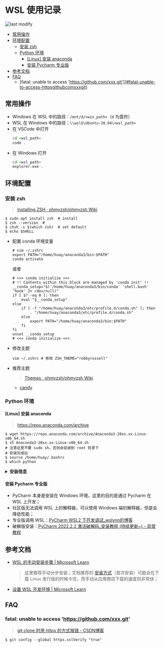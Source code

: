 WSL 使用记录
===
<!--START_SECTION:badge-->

![last modify](https://img.shields.io/static/v1?label=last%20modify&message=2022-10-13%2001%3A56%3A19&color=yellowgreen&style=flat-square)

<!--END_SECTION:badge-->

<!-- TOC -->
- [常用操作](#常用操作)
- [环境配置](#环境配置)
    - [安装 zsh](#安装-zsh)
    - [Python 环境](#python-环境)
        - [[Linux] 安装 anaconda](#linux-安装-anaconda)
        - [安装 Pycharm 专业版](#安装-pycharm-专业版)
- [参考文档](#参考文档)
- [FAQ](#faq)
    - [fatal: unable to access 'https://github.com/xxx.git'](#fatal-unable-to-access-httpsgithubcomxxxgit)
<!-- TOC -->


## 常用操作

- Windows 在 WSL 中的路径：`/mnt/d/<win_path>`（`d` 为盘符）
- WSL 在 Windows 中的路径：`\\wsl$\Ubuntu-20.04\<wsl_path>`
- 在 VSCode 中打开
    ```bash
    cd <wsl_path>
    code .
    ```
- 在 Windows 打开
    ```bash
    cd <wsl_path>
    explorer.exe .
    ``` 


## 环境配置

### 安装 zsh
> [Installing ZSH · ohmyzsh/ohmyzsh Wiki](https://github.com/ohmyzsh/ohmyzsh/wiki/Installing-ZSH) 
```shell
$ sudo apt install zsh  # install
$ zsh --version  # 
$ chsh -s $(which zsh)  # set default
$ echo $SHELL
```
- 配置 conda 环境变量
    ```shell
    # vim ~/.zshrc
    export PATH="/home/huay/anaconda3/bin:$PATH"
    conda activate
    ```
    或者
    ```shell
    # >>> conda initialize >>>
    # !! Contents within this block are managed by 'conda init' !!
    __conda_setup="$('/home/huay/anaconda3/bin/conda' 'shell.bash' 'hook' 2> /dev/null)"
    if [ $? -eq 0 ]; then
        eval "$__conda_setup"
    else
        if [ -f "/home/huay/anaconda3/etc/profile.d/conda.sh" ]; then
            . "/home/huay/anaconda3/etc/profile.d/conda.sh"
        else
            export PATH="/home/huay/anaconda3/bin:$PATH"
        fi
    fi
    unset __conda_setup
    # <<< conda initialize <<<
    ```
- 修改主题
    ```shell
    vim ~/.zshrc # 修改 ZSH_THEME="robbyrussell"
    ```
- 推荐主题
    > [Themes · ohmyzsh/ohmyzsh Wiki](https://github.com/ohmyzsh/ohmyzsh/wiki/Themes)
    - [candy](https://github.com/ohmyzsh/ohmyzsh/wiki/Themes#candy)


### Python 环境

#### [Linux] 安装 anaconda
> https://repo.anaconda.com/archive
```shell
$ wget https://repo.anaconda.com/archive/Anaconda3-20xx.xx-Linux-x86_64.sh
$ sh Anaconda3-20xx.xx-Linux-x86_64.sh
# 注意这里不要 sudo sh，否则会安装到 root 目录下
# 安装完成后
$ source /home/huay/.bashrc
$ which python
```

<details><summary><b> 安装信息 </b></summary>

```shell
Welcome to Anaconda3 2022.05

...

Do you accept the license terms? [yes|no]
[no] >>> yes

Anaconda3 will now be installed into this location:
/home/huay/anaconda3

  - Press ENTER to confirm the location
  - Press CTRL-C to abort the installation
  - Or specify a different location below

[/home/huay/anaconda3] >>>
PREFIX=/home/huay/anaconda3
Unpacking payload ...

...

## Package Plan ##

  environment location: /home/huay/anaconda3

  added / updated specs:
    ...

...

installation finished.
Do you wish the installer to initialize Anaconda3
by running conda init? [yes|no]
[no] >>> yes
no change     /home/huay/anaconda3/condabin/conda
no change     /home/huay/anaconda3/bin/conda
no change     /home/huay/anaconda3/bin/conda-env
no change     /home/huay/anaconda3/bin/activate
no change     /home/huay/anaconda3/bin/deactivate
no change     /home/huay/anaconda3/etc/profile.d/conda.sh
no change     /home/huay/anaconda3/etc/fish/conf.d/conda.fish
no change     /home/huay/anaconda3/shell/condabin/Conda.psm1
no change     /home/huay/anaconda3/shell/condabin/conda-hook.ps1
no change     /home/huay/anaconda3/lib/python3.9/site-packages/xontrib/conda.xsh
no change     /home/huay/anaconda3/etc/profile.d/conda.csh
modified      /home/huay/.bashrc

==> For changes to take effect, close and re-open your current shell. <==

If you'd prefer that conda's base environment not be activated on startup,
   set the auto_activate_base parameter to false:

conda config --set auto_activate_base false

Thank you for installing Anaconda3!
```

</details>


#### 安装 Pycharm 专业版
- PyCharm 本身是安装在 Windows 环境，这里的目的是通过 Pycharm 在 WSL 上开发；
- 社区版无法调用 WSL 上的解释器，可以使用 Windows 端的解释器，但是会降低性能；
- 专业版调用 WSL：[PyCharm WSL2 下开发调试_wslynn的博客](https://blog.csdn.net/qq_38992249/article/details/122387097)
- 破解版安装：[PyCharm 2022.2.2 激活破解码_安装教程 (持续更新~) - 异常教程](https://www.exception.site/essay/how-to-free-use-pycharm-2020)


## 参考文档
- [WSL 的手动安装步骤 | Microsoft Learn](https://learn.microsoft.com/zh-cn/windows/wsl/install-manual)
    > 这里推荐手动分步安装；文档推荐的 [安装方式](https://learn.microsoft.com/zh-cn/windows/wsl/install)（首次安装）可能会在下载 Linux 发行版的时候卡住，而手动从应用商店下载的速度则非常快；
- [设置 WSL 开发环境 | Microsoft Learn](https://learn.microsoft.com/zh-cn/windows/wsl/setup/environment)


## FAQ

### fatal: unable to access 'https://github.com/xxx.git'
> [git clone 时用 https 的方式报错 - CSDN博客](https://blog.csdn.net/wang2008start/article/details/118967723)
```shell
$ git config --global https.sslVerify "true"
```
